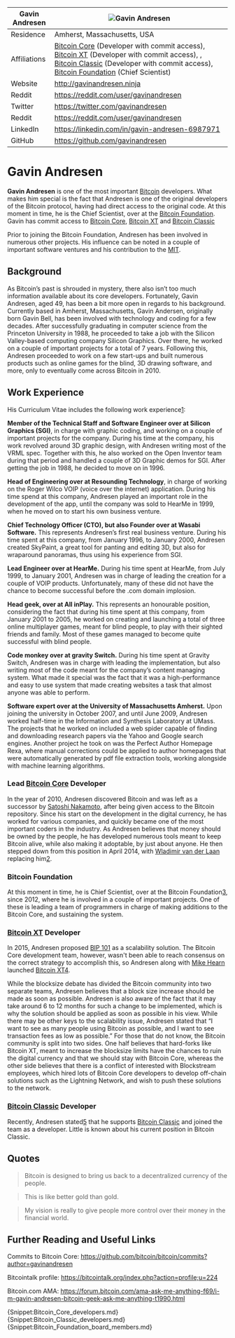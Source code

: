 | Gavin Andresen | ![Gavin Andresen](https://coine.rs/Images/Uploaded/20160202_29c48.jpg) |
| -------------- | ---------------------------------------------------------------------- |
| Residence | Amherst, Massachusetts, USA |
| Affiliations | [Bitcoin Core](Bitcoin_Core.md) (Developer with commit access), [Bitcoin XT](Bitcoin_XT.md) (Developer with commit access), , [Bitcoin Classic](Bitcoin_Classic.md) (Developer with commit access), [Bitcoin Foundation](Bitcoin_Foundation.md) (Chief Scientist) |
| Website | http://gavinandresen.ninja |
| Reddit | https://reddit.com/user/gavinandresen |
| Twitter | https://twitter.com/gavinandresen |
| Reddit | https://reddit.com/user/gavinandresen |
| LinkedIn | https://linkedin.com/in/gavin-andresen-6987971 |
| GitHub | https://github.com/gavinandresen |

# Gavin Andresen

**Gavin Andresen** is one of the most important [Bitcoin](Bitcoin.md) developers. What makes him special is the fact that Andresen is one of the original developers of the Bitcoin protocol, having had direct access to the original code. At this moment in time, he is the Chief Scientist, over at the [Bitcoin Foundation](Bitcoin_Foundation.md). Gavin has commit access to [Bitcoin Core](Bitcoin_Core.md), [Bitcoin XT](Bitcoin_XT.md) and [Bitcoin Classic](Bitcoin_Classic.md)

Prior to joining the Bitcoin Foundation, Andresen has been involved in numerous other projects. His influence can be noted in a couple of important software ventures and his contribution to the [MIT](MIT.md).

## Background

As Bitcoin’s past is shrouded in mystery, there also isn’t too much information available about its core developers. Fortunately, Gavin Andresen, aged 49, has been a bit more open in regards to his background. Currently based in Amherst, Massachusetts, Gavin Andersen, originally born Gavin Bell, has been involved with technology and coding for a few decades. After successfully graduating in computer science from the Princeton University in 1988, he proceeded to take a job with the Silicon Valley-based computing company Silicon Graphics. Over there, he worked on a couple of important projects for a total of 7 years. Following this, Andresen proceeded to work on a few start-ups and built numerous products such as online games for the blind, 3D drawing software, and more, only to eventually come across Bitcoin in 2010.

## Work Experience

His Curriculum Vitae includes the following work experience[1]: 

**Member of the Technical Staff and Software Engineer over at Silicon Graphics (SGI)**, in charge with graphic coding, and working on a couple of important projects for the company. During his time at the company, his work revolved around 3D graphic design, with Andresen writing most of the VRML spec. Together with this, he also worked on the Open Inventor team during that period and handled a couple of 3D Graphic demos for SGI. After getting the job in 1988, he decided to move on in 1996. 

**Head of Engineering over at Resounding Technology**, in charge of working on the Roger Wilco VOIP (voice over the internet) application. During his time spend at this company, Andresen played an important role in the development of the app, until the company was sold to HearMe in 1999, when he moved on to start his own business venture. 

**Chief Technology Officer (CTO), but also Founder over at Wasabi Software.** This represents Andresen’s first real business venture. During his time spent at this company, from January 1996, to January 2000, Andresen created SkyPaint, a great tool for panting and editing 3D, but also for wraparound panoramas, thus using his experience from SGI. 

**Lead Engineer over at HearMe.** During his time spent at HearMe, from July 1999, to January 2001, Andresen was in charge of leading the creation for a couple of VOIP products. Unfortunately, many of these did not have the chance to become successful before the .com domain implosion. 

**Head geek, over at All inPlay.** This represents an honourable position, considering the fact that during his time spent at this company, from January 2001 to 2005, he worked on creating and launching a total of three online multiplayer games, meant for blind people, to play with their sighted friends and family. Most of these games managed to become quite successful with blind people. 

**Code monkey over at gravity Switch.** During his time spent at Gravity Switch, Andresen was in charge with leading the implementation, but also writing most of the code meant for the company’s content managing system. What made it special was the fact that it was a high-performance and easy to use system that made creating websites a task that almost anyone was able to perform. 

**Software expert over at the University of Massachusetts Amherst.** Upon joining the university in October 2007, and until June 2009, Andresen worked half-time in the Information and Synthesis Laboratory at UMass. The projects that he worked on included a web spider capable of finding and downloading research papers via the Yahoo and Google search engines. Another project he took on was the Perfect Author Homepage Rexa, where manual corrections could be applied to author homepages that were automatically generated by pdf file extraction tools, working alongside with machine learning algorithms. 

### Lead [Bitcoin Core](Bitcoin_Core.md) Developer

In the year of 2010, Andresen discovered Bitcoin and was left as a successor by [Satoshi Nakamoto](Satoshi_Nakamoto.md), after being given access to the Bitcoin repository. Since his start on the development in the digital currency, he has worked for various companies, and quickly became one of the most important coders in the industry. As Andresen believes that money should be owned by the people, he has developed numerous tools meant to keep Bitcoin alive, while also making it adoptable, by just about anyone. He then stepped down from this position in April 2014, with [Wladimir van der Laan](Wladimir_van_der_Laan.md) replacing him[2].

### Bitcoin Foundation

At this moment in time, he is Chief Scientist, over at the Bitcoin Foundation[3], since 2012, where he is involved in a couple of important projects. One of these is leading a team of programmers in charge of making additions to the Bitcoin Core, and sustaining the system. 

### [Bitcoin XT](Bitcoin_XT.md) Developer

In 2015, Andresen proposed [BIP 101](https://github.com/bitcoin/bips/blob/master/bip-0101.mediawiki) as a scalability solution. The Bitcoin Core development team, however, wasn't been able to reach consensus on the correct strategy to accomplish this, so Andresen along with [Mike Hearn](Mike_Hearn.md) launched [Bitcoin XT](Bitcoin_XT.md)[4].

While the blocksize debate has divided the Bitcoin community into two separate teams, Andresen believes that a block size increase should be made as soon as possible. Andresen is also aware of the fact that it may take around 6 to 12 months for such a change to be implemented, which is why the solution should be applied as soon as possible in his view. While there may be other keys to the scalability issue, Andresen stated that “I want to see as many people using Bitcoin as possible, and I want to see transaction fees as low as possible.” For those that do not know, the Bitcoin community is split into two sides. One half believes that hard-forks like Bitcoin XT, meant to increase the blocksize limits have the chances to ruin the digital currency and that we should stay with Bitcoin Core, whereas the other side believes that there is a conflict of interested with Blockstream employees, which hired lots of Bitcoin Core developers to develop off-chain solutions such as the Lightning Network, and wish to push these solutions to the network. 

### [Bitcoin Classic](Bitcoin_Classic.md) Developer

Recently, Andresen stated[5] that he supports [Bitcoin Classic](Bitcoin_Classic.md) and joined the team as a developer. Little is known about his current position in Bitcoin Classic.

## Quotes

> Bitcoin is designed to bring us back to a decentralized currency of the people.

> This is like better gold than gold.

> My vision is really to give people more control over their money in the financial world.

## Further Reading and Useful Links

Commits to Bitcoin Core: https://github.com/bitcoin/bitcoin/commits?author=gavinandresen

Bitcointalk profile: https://bitcointalk.org/index.php?action=profile;u=224

Bitcoin.com AMA: https://forum.bitcoin.com/ama-ask-me-anything-f69/i-m-gavin-andresen-bitcoin-geek-ask-me-anything-t1990.html

{Snippet:Bitcoin_Core_developers.md}
{Snippet:Bitcoin_Classic_developers.md}
{Snippet:Bitcoin_Foundation_board_members.md}

[1]: https://www.linkedin.com/in/gavin-andresen-6987971
[2]: http://www.coindesk.com/gavin-andresen-steps-bitcoins-lead-developer/
[3]: https://bitcoinfoundation.org/transparency/
[4]: http://cointelegraph.com/news/andresen-proposes-hard-fork-patch-for-bitcoin-xt-critics-remain-skeptical
[5]: http://gavinandresen.ninja/classic-unlimited-xt-core